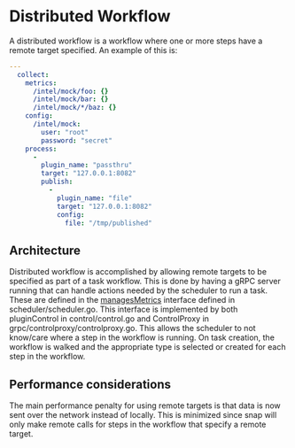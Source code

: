 # Distributed Workflow

A distributed workflow is a workflow where one or more steps have a remote target specified. An example of this is:

```yaml
---
  collect:
    metrics:
      /intel/mock/foo: {}
      /intel/mock/bar: {}
      /intel/mock/*/baz: {}
    config:
      /intel/mock:
        user: "root"
        password: "secret"
    process:
      -
        plugin_name: "passthru"
        target: "127.0.0.1:8082"
        publish:
          -
            plugin_name: "file"
            target: "127.0.0.1:8082"
            config:
              file: "/tmp/published"

```

## Architecture

Distributed workflow is accomplished by allowing remote targets to be specified as part of a task workflow. This is done by having a gRPC server running that can handle actions needed by the scheduler to run a task. These are defined in the [managesMetrics](https://github.com/intelsdi-x/snap/blob/distributed-workflow/scheduler/scheduler.go) interface defined in scheduler/scheduler.go. This interface is implemented by both pluginControl in control/control.go and  ControlProxy in grpc/controlproxy/controlproxy.go. This allows the scheduler to not know/care where a step in the workflow is running. On task creation, the workflow is walked and the appropriate type is selected or created for each step in the workflow.

## Performance considerations

The main performance penalty for using remote targets is that data is now sent over the network instead of locally. This is minimized since snap will only make remote calls for steps in the workflow that specify a remote target.
